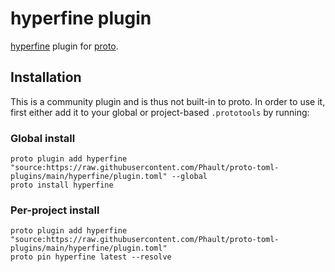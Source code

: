# hyperfine plugin

[hyperfine](https://github.com/sharkdp/hyperfine) plugin for [proto](https://github.com/moonrepo/proto).

## Installation

This is a community plugin and is thus not built-in to proto. In order to use it, first either add it to your global or project-based `.prototools` by running:

### Global install

```shell
proto plugin add hyperfine "source:https://raw.githubusercontent.com/Phault/proto-toml-plugins/main/hyperfine/plugin.toml" --global
proto install hyperfine
```

### Per-project install

```shell
proto plugin add hyperfine "source:https://raw.githubusercontent.com/Phault/proto-toml-plugins/main/hyperfine/plugin.toml"
proto pin hyperfine latest --resolve
```
